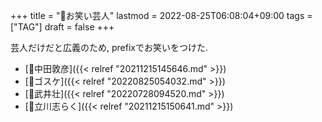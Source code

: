 +++
title = "🔖お笑い芸人"
lastmod = 2022-08-25T06:08:04+09:00
tags = ["TAG"]
draft = false
+++

芸人だけだと広義のため, prefixでお笑いをつけた.

-   [👨中田敦彦]({{< relref "20211215145646.md" >}})
-   [👨ゴスケ]({{< relref "20220825054032.md" >}})
-   [👨武井壮]({{< relref "20220728094520.md" >}})
-   [👨立川志らく]({{< relref "20211215150641.md" >}})
